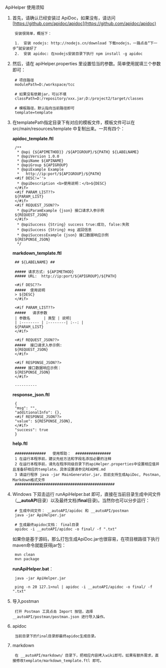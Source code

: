 ApiHelper 使用须知

1. 首先，请确认已经安装过 ApiDoc，如果没有，请访问 [https://github.com/apidoc/apidoc](https://github.com/apidoc/apidoc)

        安装很简单，概括下：
        
        1.  安装 nodejs: http://nodejs.cn/download 下载nodejs，一路点击“下一步”就安装好了        
        2.  安装 apidoc: 在nodejs安装目录下执行 npm install -g apidoc 

2. 然后，请在 apiHelper.properties 里设置恰当的参数。简单使用就填三个参数即可：

	    # 项目路径
		modulePath=D:/workspace/tcc

		# 如果没有依赖jar，可以不填
		classPath=D:/repository/xxx.jar;D:/project2/target/classes

		# 模板路径，默认指向当前路径即可
		template=template

3. 在templatePath指定目录下有对应的模板文件，模板文件可以在 src/main/resources/template 中复制出来。一共有四个：

	
	**apidoc_template.ftl**
	
		/**
		 * @api {${APIMETHOD}} /${APIGROUP}/${PATH} ${LABELNAME}
		 * @apiVersion 1.0.0
		 * @apiName ${APINAME}
		 * @apiGroup ${APIGROUP}
		 * @apiExample Example
		 *   http://ip:port/${APIGROUP}/${PATH}
		<#if DESC!=''>
		 * @apiDescription <b>使用说明：</b>${DESC}
		</#if>
		<#if PARAM_LIST??>
		${PARAM_LIST}
		</#if>
		<#if REQUEST_JSON??>
		 * @apiParamExample {json} 接口请求入参示例
		${REQUEST_JSON}
		</#if>
		 * @apiSuccess {String} success true:成功, false:失败
		 * @apiSuccess {String} msg 返回信息
		 * @apiSuccessExample {json} 接口数据响应示例
		${RESPONSE_JSON}
		 */
	
	
	**markdown_template.ftl**
	
		## ${LABELNAME} ##
		
		##### 请求方式: ${APIMETHOD}
		##### URL:  http://ip:port/${APIGROUP}/${PATH}
		
		<#if DESC??>
		#####  使用说明
		> ${DESC}
		</#if>
		
		<#if PARAM_LIST??>
		#####   请求参数
		| 参数名      | 类型 | 说明|
		| :-------- | :--------| :--: |
		${PARAM_LIST}
		</#if>
		
		<#if REQUEST_JSON??>
		#####  接口请求入参示例:
		${REQUEST_JSON}
		</#if>
		
		<#if RESPONSE_JSON??>
		##### 接口数据响应示例：
		${RESPONSE_JSON}
		</#if>
		
		----------
	
	**response_json.ftl**
	
		{
		"msg": "",
		"additionalInfo": {},
		<#if RESPONSE_JSON??>
		"value": ${RESPONSE_JSON},
		</#if>
		"success": true
		}
	
	
	**help.ftl**
	
		
		##############   使用帮助：  ################
		1 在运行本程序前，建议先给方法和字段名添加必要的注释
		2 在运行本程序前，请先在程序同级目录下的apiHelper.properties中设置相应值并且准备好相应的template，具体设置请参见README.md
		3 请运行程序 java -jar MainGenerator.jar，目前支持生成ApiDoc, Postman, Markdown格式文件
		#############################################


4. Windows 下双击运行 runApiHelper.bat 即可，直接在当前目录生成中间文件（**__autoAPI**目录）以及最终文档(**final**目录)。当然你也可以分步运行：
     
	    # 生成中间文件： __autoAPI/apidoc 和 __autoAPI/postman 
		java -jar ApiHelper.jar 
	 
		# 生成最终apidoc文档： final目录
	    apidoc -i __autoAPI/apidoc -o final/ -f ".txt" 
          

	如果你是基于源码，那么打包生成ApiDoc.jar也很容易，在项目根路径下执行maven命令就能获得jar包：

		mvn clean
		mvn package 


	**runApiHelper.bat**：

		java -jar ApiHelper.jar 

		ping -n 20 127.1>nul | apidoc -i __autoAPI/apidoc -o final/ -f ".txt"

5. 导入postman
       
		打开 Postman 工具点击 Import 按钮，选择 __autoAPI/postman/postman.json 进行导入操作。

6. apidoc

		当前目录下的final目录即最终apidoc生成目录。

7. markdown

		在 __autoAPI/markdown/ 目录下，把相应内容拷入wiki即可。如果有额外需求，直接修改template/markdown_template.ftl 即可。



